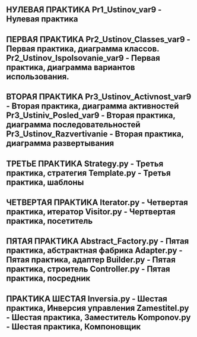 НУЛЕВАЯ ПРАКТИКА
Pr1_Ustinov_var9 - Нулевая практика
------
ПЕРВАЯ ПРАКТИКА
Pr2_Ustinov_Classes_var9 - Первая практика, диаграмма классов.
Pr2_Ustinov_Ispolsovanie_var9 - Первая практика, диаграмма вариантов использования.
-----
ВТОРАЯ ПРАКТИКА
Pr3_Ustinov_Activnost_var9 - Вторая практика, диаграмма активностей
Pr3_Ustiniv_Posled_var9 - Вторая практика, диаграмма последовательностей
Pr3_Ustinov_Razvertivanie - Вторая практика, диаграмма развертывания
-----
ТРЕТЬЕ ПРАКТИКА
Strategy.py - Третья практика, стратегия
Template.py - Третья практика, шаблоны
-----
ЧЕТВЕРТАЯ ПРАКТИКА
Iterator.py - Четвертая практика, итератор
Visitor.py - Чертвертая практика, посетитель
-----
ПЯТАЯ ПРАКТИКА
Abstract_Factory.py - Пятая практика, абстрактная фабрика
Adapter.py - Пятая практика, адаптер
Builder.py - Пятая практика, строитель
Controller.py - Пятая практика, посредник
-----
ПРАКТИКА ШЕСТАЯ
Inversia.py - Шестая практика, Инверсия управления
Zamestitel.py - Шестая практика, Заместитель
Komponov.py - Шестая практика, Компоновщик
-----
